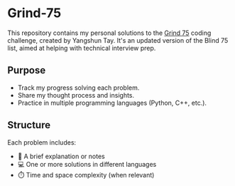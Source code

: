# Grind-75

This repository contains my personal solutions to the [Grind 75](https://www.techinterviewhandbook.org/grind75) coding challenge, created by Yangshun Tay. It's an updated version of the Blind 75 list, aimed at helping with technical interview prep.

## Purpose

- Track my progress solving each problem.
- Share my thought process and insights.
- Practice in multiple programming languages (Python, C++, etc.).

## Structure

Each problem includes:
- 📝 A brief explanation or notes
- 💻 One or more solutions in different languages
- ⏱️ Time and space complexity (when relevant)